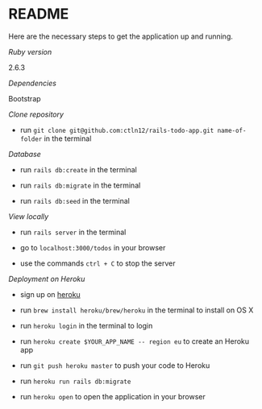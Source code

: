 # README

Here are the necessary steps to get the
application up and running.

*Ruby version*

2.6.3

*Dependencies*

Bootstrap

*Clone repository*

- run `git clone git@github.com:ctln12/rails-todo-app.git name-of-folder` in the terminal

*Database*

- run `rails db:create` in the terminal

- run `rails db:migrate` in the terminal

- run `rails db:seed` in the terminal

*View locally*

- run `rails server` in the terminal

- go to `localhost:3000/todos` in your browser

- use the commands `ctrl + C` to stop the server

*Deployment on Heroku*

- sign up on [heroku](https://id.heroku.com/signup)

- run `brew install heroku/brew/heroku` in the terminal to install on OS X

- run `heroku login` in the terminal to login

- run `heroku create $YOUR_APP_NAME -- region eu` to create an Heroku app

- run `git push heroku master` to push your code to Heroku

- run `heroku run rails db:migrate`

- run `heroku open` to open the application in your browser
